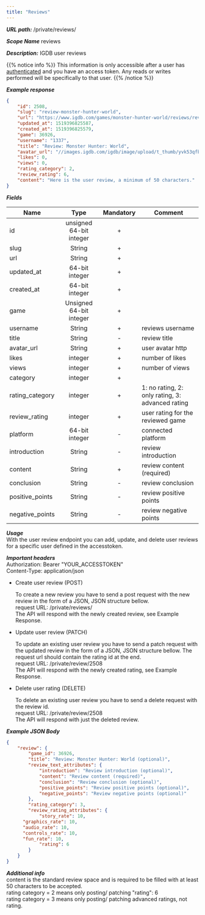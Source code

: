 ```yaml
---
title: "Reviews"
---
```


***URL path:*** /private/reviews/

***Scope Name*** reviews

***Description:*** IGDB user reviews

{{% notice info %}}
This information is only accessible after a user has [authenticated](../authentication) and you have an access token. Any reads or writes performed will be specifically to that user.
{{% /notice %}}

***Example response***
```json
{
    "id": 2508,
    "slug": "review-monster-hunter-world",
    "url": "https://www.igdb.com/games/monster-hunter-world/reviews/review-monster-hunter-world",
    "updated_at": 1519396825587,
    "created_at": 1519396825579,
    "game": 36926,
    "username": "1337",
    "title": "Review: Monster Hunter: World",
    "avatar_url": "//images.igdb.com/igdb/image/upload/t_thumb/yvk53qfbt3vwjz2iwevw.png",
    "likes": 0,
    "views": 0,
    "rating_category": 2,
    "review_rating": 6,
    "content": "Here is the user review, a minimum of 50 characters."
}
```

***Fields***

| Name         | Type                    | Mandatory | Comment |
| ------------ |:-----------------------:|:---------:| ------- |
| id           | unsigned 64-bit integer |     +     ||
| slug         | String                  |     +     ||
| url          | String                  |     +     ||
| updated_at   | 64-bit integer          |     +     ||
| created_at   | 64-bit integer          |     +     ||
| game         | Unsigned 64-bit integer |     +     ||
| username     | String                  |     +     | reviews username |
| title        | String                  |     -     | review title|
| avatar_url   | String                  |     +     | user avatar http |
| likes        | integer                 |     +     | number of likes |
| views        | integer                 |     +     | number of views |
| category     | integer                 |     +     ||
| rating_category | integer              |     +     | 1: no rating, 2: only rating, 3: advanced rating|
| review_rating | integer                |     +     | user rating for the reviewed game |
| platform      | 64-bit integer         |     -     | connected platform |
| introduction  | String                 |     -     | review introduction |
| content       | String                 |     +     | review content (required)|
| conclusion    | String                 |     -     | review conclusion |
| positive_points | String               |     -     | review positive points |
| negative_points | String               |     -     | review negative points |


***Usage***   
With the user review endpoint you can add, update, and delete user reviews for a specific user defined in the accesstoken. 

***Important headers***   
Authorization: Bearer "YOUR_ACCESSTOKEN"  
Content-Type: application/json

* Create user review (POST)

	To create a new review you have to send a post request with the new review in the form of a JSON, JSON structure bellow.  
	request URL: /private/reviews/   
	The API will respond with the newly created review, see Example Response.  

* Update user review (PATCH)

	To update an existing user review you have to send a patch request with the updated review in the form of a JSON, JSON structure bellow. The request url should contain the rating id at the end.   
	request URL: /private/review/2508   
	The API will respond with the newly created rating, see Example Response.  

* Delete user rating (DELETE)

	To delete an existing user review you have to send a delete request with the review id.  
	request URL: /private/review/2508  
	The API will respond with just the deleted review.  

***Example JSON Body***
```json
{
	"review": { 
		"game_id": 36926,
		"title": "Review: Monster Hunter: World (optional)",
		"review_text_attributes": {
			"introduction": "Review introduction (optional)",
			"content": "Review content (required)",
			"conclusion": "Review conclusion (optional)",
			"positive_points": "Review positive points (optional)",
			"negative_points": "Review negative points (optional)"
		},
		"rating_category": 3,
		"review_rating_attributes": {
			"story_rate": 10, 
      "graphics_rate": 10, 
      "audio_rate": 10, 
      "controls_rate": 10, 
      "fun_rate": 10,
			"rating": 6
		}
	}
}
```
***Additional info***  
content is the standard review space and is required to be filled with at least 50 characters to be accepted.  
rating category = 2 means only posting/ patching "rating": 6  
rating category = 3 means only posting/ patching advanced ratings, not rating.  
